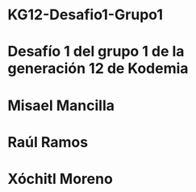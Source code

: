 # KG12-Desafio1-Grupo1
# Desafío 1 del grupo 1 de la generación 12 de Kodemia
 
# Misael Mancilla
# Raúl Ramos
# Xóchitl Moreno

